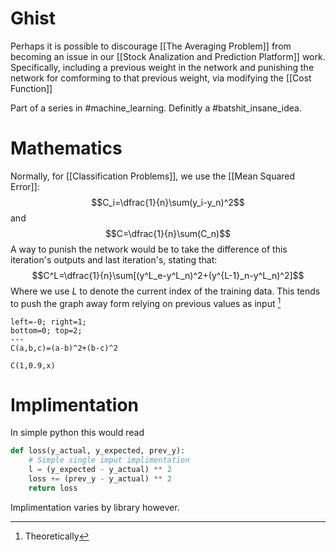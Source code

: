 # Ghist
Perhaps it is possible to discourage [[The Averaging Problem]] from becoming an issue in our [[Stock Analization and Prediction Platform]] work. Specifically, including a previous weight in the network and punishing the network for comforming to that previous weight, via modifying the [[Cost Function]]

Part of a series in #machine_learning. Definitly a #batshit_insane_idea.

# Mathematics
Normally, for [[Classification Problems]], we use the [[Mean Squared Error]]:$$C_i=\dfrac{1}{n}\sum(y_i-y_n)^2$$and $$C=\dfrac{1}{n}\sum(C_n)$$A way to punish the network would be to take the difference of this iteration's outputs and last iteration's, stating that:$$C^L=\dfrac{1}{n}\sum[(y^L_e-y^L_n)^2+(y^{L-1}_n-y^L_n)^2]$$Where we use $L$ to denote the current index of the training data. This tends to push the graph away form relying on previous values as input [^1]

```desmos-graph
left=-0; right=1;
bottom=0; top=2;
---
C(a,b,c)=(a-b)^2+(b-c)^2

C(1,0.9,x)
```

# Implimentation
In simple python this would read
```python
def loss(y_actual, y_expected, prev_y):
	# Simple single imput implimentation
	l = (y_expected - y_actual) ** 2
	loss += (prev_y - y_actual) ** 2
	return loss
```
Implimentation varies by library however.

[^1]: Theoretically